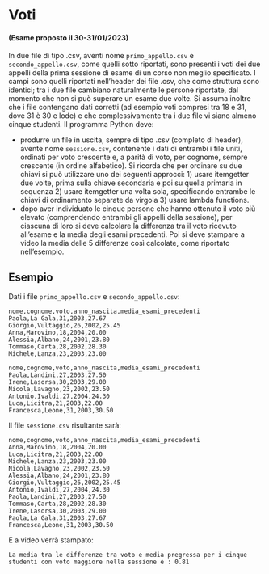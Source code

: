 # Voti
 
#### (Esame proposto il 30-31/01/2023)

In due file di tipo .csv, aventi nome `primo_appello.csv` e `secondo_appello.csv`, come quelli sotto riportati, sono
presenti i voti dei due appelli della prima sessione di esame di un corso non meglio specificato. I campi sono quelli
riportati nell’header dei file .csv, che come struttura sono identici; tra i due file cambiano naturalmente le persone
riportate, dal momento che non si può superare un esame due volte. Si assuma inoltre che i file contengano dati
corretti (ad esempio voti compresi tra 18 e 31, dove 31 è 30 e lode) e che complessivamente tra i due file vi siano
almeno cinque studenti. Il programma Python deve:

- produrre un file in uscita, sempre di tipo .csv (completo di header), avente nome `sessione.csv`, contenente i dati di
  entrambi i file uniti, ordinati per voto crescente e, a parità di voto, per cognome, sempre crescente (in ordine
  alfabetico). Si ricorda che per ordinare su due chiavi si può utilizzare uno dei seguenti approcci: 1) usare
  itemgetter due volte, prima sulla chiave secondaria e poi su quella primaria in sequenza 2) usare itemgetter una volta
  sola, specificando entrambe le chiavi di ordinamento separate da virgola 3) usare lambda functions.
- dopo aver individuato le cinque persone che hanno ottenuto il voto più elevato (comprendendo entrambi gli appelli
  della sessione), per ciascuna di loro si deve calcolare la differenza tra il voto ricevuto all’esame e la media degli
  esami precedenti. Poi si deve stampare a video la media delle 5 differenze così calcolate, come riportato
  nell’esempio.

## Esempio

Dati i file `primo_appello.csv` e `secondo_appello.csv`:

    nome,cognome,voto,anno_nascita,media_esami_precedenti
    Paola,La Gala,31,2003,27.67
    Giorgio,Vultaggio,26,2002,25.45
    Anna,Marovino,18,2004,20.00
    Alessia,Albano,24,2001,23.80
    Tommaso,Carta,28,2002,28.30
    Michele,Lanza,23,2003,23.00

    nome,cognome,voto,anno_nascita,media_esami_precedenti
    Paola,Landini,27,2003,27.50
    Irene,Lasorsa,30,2003,29.00
    Nicola,Lavagno,23,2002,23.50
    Antonio,Ivaldi,27,2004,24.30
    Luca,Licitra,21,2003,22.00
    Francesca,Leone,31,2003,30.50

Il file `sessione.csv` risultante sarà:

    nome,cognome,voto,anno_nascita,media_esami_precedenti
    Anna,Marovino,18,2004,20.00
    Luca,Licitra,21,2003,22.00
    Michele,Lanza,23,2003,23.00 
    Nicola,Lavagno,23,2002,23.50
    Alessia,Albano,24,2001,23.80
    Giorgio,Vultaggio,26,2002,25.45
    Antonio,Ivaldi,27,2004,24.30
    Paola,Landini,27,2003,27.50
    Tommaso,Carta,28,2002,28.30
    Irene,Lasorsa,30,2003,29.00
    Paola,La Gala,31,2003,27.67
    Francesca,Leone,31,2003,30.50

E a video verrà stampato:

    La media tra le differenze tra voto e media pregressa per i cinque studenti con voto maggiore nella sessione è : 0.81